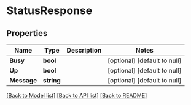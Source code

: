 # StatusResponse

## Properties
Name | Type | Description | Notes
------------ | ------------- | ------------- | -------------
**Busy** | **bool** |  | [optional] [default to null]
**Up** | **bool** |  | [optional] [default to null]
**Message** | **string** |  | [optional] [default to null]

[[Back to Model list]](../README.md#documentation-for-models) [[Back to API list]](../README.md#documentation-for-api-endpoints) [[Back to README]](../README.md)


